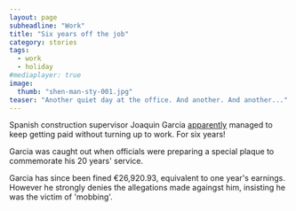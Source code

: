 ```yaml
---
layout: page
subheadline: "Work"
title: "Six years off the job"
category: stories
tags: 
  - work
  - holiday
#mediaplayer: true
image:
  thumb: "shen-man-sty-001.jpg"
teaser: "Another quiet day at the office. And another. And another..."
---
```

Spanish construction supervisor Joaquin Garcia [apparently](http://www.bbc.com/news/world-europe-35557725) managed to keep getting paid without turning up to work. For six years!


Garcia was caught out when officials were preparing a special plaque to commemorate his 20 years' service.


Garcia has since been fined €26,920.93, equivalent to one year's earnings. However he strongly denies the allegations made againgst him, insisting he was the victim of 'mobbing'.
